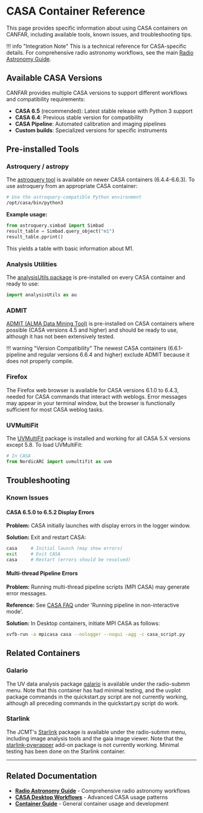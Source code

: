# CASA Container Reference

This page provides specific information about using CASA containers on CANFAR, including available tools, known issues, and troubleshooting tips.

!!! info "Integration Note"
    This is a technical reference for CASA-specific details. For comprehensive radio astronomy workflows, see the main [Radio Astronomy Guide](../guides/radio-astronomy/index.md).

## Available CASA Versions

CANFAR provides multiple CASA versions to support different workflows and compatibility requirements:

- **CASA 6.5** (recommended): Latest stable release with Python 3 support
- **CASA 6.4**: Previous stable version for compatibility
- **CASA Pipeline**: Automated calibration and imaging pipelines
- **Custom builds**: Specialized versions for specific instruments

## Pre-installed Tools

### Astroquery / astropy

The [astroquery tool](https://astroquery.readthedocs.io/en/latest/) is available on newer CASA containers (6.4.4-6.6.3). To use astroquery from an appropriate CASA container:

```bash
# Use the astroquery-compatible Python environment
/opt/casa/bin/python3
```

**Example usage:**
```python
from astroquery.simbad import Simbad
result_table = Simbad.query_object("m1")
result_table.pprint()
```

This yields a table with basic information about M1.

### Analysis Utilities

The [analysisUtils package](https://casaguides.nrao.edu/index.php/Analysis_Utilities) is pre-installed on every CASA container and ready to use:

```python
import analysisUtils as au
```

### ADMIT

[ADMIT (ALMA Data Mining Tool)](https://casaguides.nrao.edu/index.php/ADMIT_Products_and_Usage_CASA_6) is pre-installed on CASA containers where possible (CASA versions 4.5 and higher) and should be ready to use, although it has not been extensively tested.

!!! warning "Version Compatibility"
    The newest CASA containers (6.6.1-pipeline and regular versions 6.6.4 and higher) exclude ADMIT because it does not properly compile.

### Firefox

The Firefox web browser is available for CASA versions 6.1.0 to 6.4.3, needed for CASA commands that interact with weblogs. Error messages may appear in your terminal window, but the browser is functionally sufficient for most CASA weblog tasks.

### UVMultiFit

The [UVMultiFit](https://github.com/onsala-space-observatory/UVMultiFit/blob/master/INSTALL.md) package is installed and working for all CASA 5.X versions except 5.8. To load UVMultiFit:

```python
# In CASA
from NordicARC import uvmultifit as uvm
```

## Troubleshooting
### Known Issues

#### CASA 6.5.0 to 6.5.2 Display Errors

**Problem:** CASA initially launches with display errors in the logger window.

**Solution:** Exit and restart CASA:
```bash
casa     # Initial launch (may show errors)
exit     # Exit CASA
casa     # Restart (errors should be resolved)
```

#### Multi-thread Pipeline Errors

**Problem:** Running multi-thread pipeline scripts (MPI CASA) may generate error messages.

**Reference:** See [CASA FAQ](https://casadocs.readthedocs.io/en/latest/notebooks/frequently-asked-questions.html) under 'Running pipeline in non-interactive mode'.

**Solution:** In Desktop containers, initiate MPI CASA as follows:
```bash
xvfb-run -a mpicasa casa --nologger --nogui -agg -c casa_script.py
```

## Related Containers

### Galario

The UV data analysis package [galario](https://mtazzari.github.io/galario) is available under the radio-submm menu. Note that this container has had minimal testing, and the uvplot package commands in the quickstart.py script are not currently working, although all preceding commands in the quickstart.py script do work.

### Starlink

The JCMT's [Starlink](https://starlink.eao.hawaii.edu/starlink) package is available under the radio-submm menu, including image analysis tools and the gaia image viewer. Note that the [starlink-pywrapper](https://starlink-pywrapper.readthedocs.io/en/latest/) add-on package is not currently working. Minimal testing has been done on the Starlink container.

---

## Related Documentation

- **[Radio Astronomy Guide](../guides/radio-astronomy/index.md)** - Comprehensive radio astronomy workflows
- **[CASA Desktop Workflows](../guides/radio-astronomy/casa-workflows.md)** - Advanced CASA usage patterns
- **[Container Guide](../containers.md)** - General container usage and development
